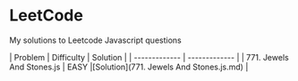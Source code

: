 # LeetCode
My solutions to Leetcode Javascript questions

| Problem  | Difficulty | Solution |
| ------------- | ------------- |
| 771. Jewels And Stones.js  | EASY |[Solution](771. Jewels And Stones.js.md)  |
